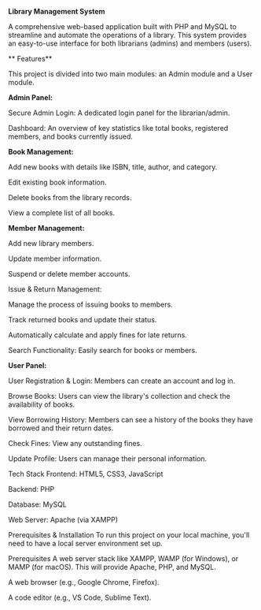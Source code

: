 **Library Management System**

A comprehensive web-based application built with PHP and MySQL to streamline and automate the operations of a library. This system provides an easy-to-use interface for both librarians (admins) and members (users).

** Features**

This project is divided into two main modules: an Admin module and a User module.

**Admin Panel:**

Secure Admin Login: A dedicated login panel for the librarian/admin.

Dashboard: An overview of key statistics like total books, registered members, and books currently issued.

**Book Management:**

Add new books with details like ISBN, title, author, and category.

Edit existing book information.

Delete books from the library records.

View a complete list of all books.

**Member Management:**

Add new library members.

Update member information.

Suspend or delete member accounts.

Issue & Return Management:

Manage the process of issuing books to members.

Track returned books and update their status.

Automatically calculate and apply fines for late returns.

Search Functionality: Easily search for books or members.

**User Panel:**

User Registration & Login: Members can create an account and log in.

Browse Books: Users can view the library's collection and check the availability of books.

View Borrowing History: Members can see a history of the books they have borrowed and their return dates.

Check Fines: View any outstanding fines.

Update Profile: Users can manage their personal information.

 Tech Stack
Frontend: HTML5, CSS3, JavaScript

Backend: PHP

Database: MySQL

Web Server: Apache (via XAMPP)

 Prerequisites & Installation
To run this project on your local machine, you'll need to have a local server environment set up.

Prerequisites
A web server stack like XAMPP, WAMP (for Windows), or MAMP (for macOS). This will provide Apache, PHP, and MySQL.

A web browser (e.g., Google Chrome, Firefox).

A code editor (e.g., VS Code, Sublime Text).

